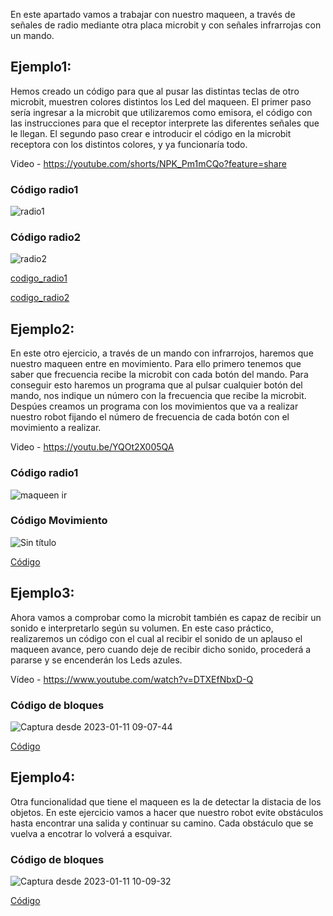 En este apartado vamos a trabajar con nuestro maqueen, a través de señales de radio mediante otra placa microbit y con señales infrarrojas con un mando.

## Ejemplo1:

Hemos creado un código para que al pusar las distintas teclas de otro microbit, muestren colores distintos los Led del maqueen.
El primer paso sería ingresar a la microbit que utilizaremos como emisora, el código con las instrucciones para que el receptor interprete las diferentes señales que le llegan. El segundo paso crear e introducir el código en la microbit receptora con los distintos colores, y ya funcionaría todo.

Video - https://youtube.com/shorts/NPK_Pm1mCQo?feature=share

### Código radio1
![radio1](https://user-images.githubusercontent.com/114906855/211269415-3d73167e-de1e-447f-b322-ba78d2bbd62c.png)
### Código radio2
![radio2](https://user-images.githubusercontent.com/114906855/211269424-23d10766-c2b6-40cf-a906-1804c8167dea.png)

[codigo_radio1](microbit-Radio1.hex)

[codigo_radio2](microbit-Radio2(1).hex)

## Ejemplo2:

En este otro ejercicio, a través de un mando con infrarrojos, haremos que nuestro maqueen entre en movimiento. Para ello primero tenemos que saber que frecuencia recibe la microbit con cada botón del mando. Para conseguir esto haremos un programa que al pulsar cualquier botón del mando, nos indique un número con la frecuencia que recibe la microbit. Despúes creamos un programa con los movimientos que va a realizar nuestro robot fijando el número de frecuencia de cada botón con el movimiento a realizar.

Video - https://youtu.be/YQOt2X005QA

### Código radio1

![maqueen ir](https://user-images.githubusercontent.com/114906855/211272854-ea0b979f-6897-43c6-9b4b-7f03afdd8294.png)

### Código Movimiento

![Sin título](https://user-images.githubusercontent.com/114906778/211274083-74495cde-28c4-4d43-9a5c-e4849a8c8b49.png)

[Código](codigo2.hex)

## Ejemplo3: 
Ahora vamos a comprobar como la microbit también es capaz de recibir un sonido e interpretarlo según su volumen. En este caso práctico, realizaremos un código con el cual al recibir el sonido de un aplauso el maqueen avance, pero cuando deje de recibir dicho sonido, procederá a pararse y se encenderán los Leds azules.

Vídeo - https://www.youtube.com/watch?v=DTXEfNbxD-Q

### Código de bloques
![Captura desde 2023-01-11 09-07-44](https://user-images.githubusercontent.com/114906855/211753295-8c239138-ac78-4313-8d30-357a6f39bd1b.png)

[Código](sonido.hex)

## Ejemplo4:
Otra funcionalidad que tiene el maqueen es la de detectar la distacia de los objetos. En este ejercicio vamos a hacer que nuestro robot evite obstáculos hasta encontrar una salida y continuar su camino. Cada obstáculo que se vuelva a encotrar lo volverá a esquivar.

### Código de bloques
![Captura desde 2023-01-11 10-09-32](https://user-images.githubusercontent.com/114906855/211765637-8e93f4a4-f626-4bce-8159-0639d28d1ba2.png)

[Código](distancia.hex)

